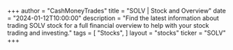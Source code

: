 +++
author = "CashMoneyTrades"
title = "SOLV | Stock and Overview"
date = "2024-01-12T10:00:00"
description = "Find the latest information about trading SOLV stock for a full financial overview to help with your stock trading and investing."
tags = [
"Stocks",
]
layout = "stocks"
ticker = "SOLV"
+++
        


    
        